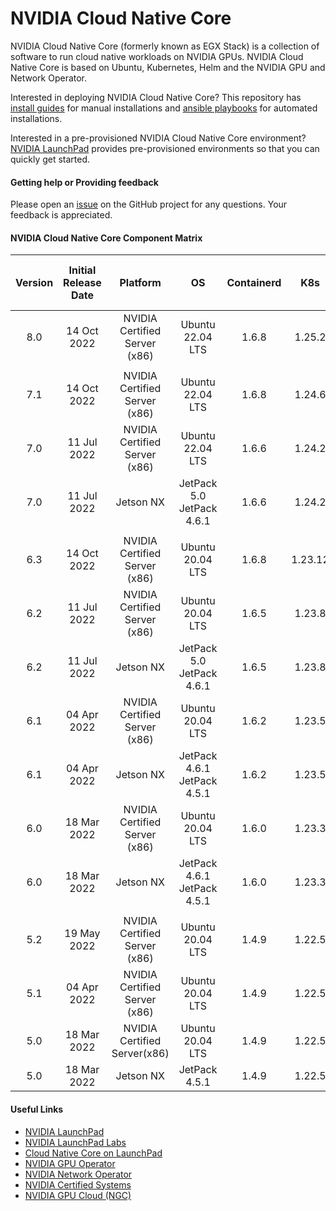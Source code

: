 # NVIDIA Cloud Native Core 

NVIDIA Cloud Native Core (formerly known as EGX Stack) is a collection of software to run cloud native workloads on NVIDIA GPUs. NVIDIA Cloud Native Core is based on Ubuntu, Kubernetes, Helm and the NVIDIA GPU and Network Operator.

Interested in deploying NVIDIA Cloud Native Core? This repository has [install guides](https://github.com/NVIDIA/cloud-native-core/tree/master/install-guides) for manual installations and [ansible playbooks](https://github.com/NVIDIA/cloud-native-core/tree/master/playbooks) for automated installations.

Interested in a pre-provisioned NVIDIA Cloud Native Core environment? [NVIDIA LaunchPad](https://www.nvidia.com/en-us/data-center/launchpad/) provides pre-provisioned environments so that you can quickly get started.

#### Getting help or Providing feedback

Please open an [issue](https://github.com/NVIDIA/cloud-native-core/issues) on the GitHub project for any questions. Your feedback is appreciated.


#### NVIDIA Cloud Native Core Component Matrix

| Version | Initial Release Date   | Platform              | OS    | Containerd | K8s    | Helm  | NVIDIA GPU Operator | NVIDIA Network Operator | NVIDIA Data Center Driver |
| :---:   |    :---:     | :---:                           | :---:  | :---:      | :---: | :---:        | :---:            | :---:      | :---: |
| 8.0     | 14 Oct 2022   | NVIDIA Certified Server (x86)  | Ubuntu 22.04 LTS            | 1.6.8 | 1.25.2 |  3.10.0 | 22.09       | 1.3.0            | 520.61.05  |
|         |                |                               |                             |            |       |       |                  |            |                  | 
| 7.1     | 14 Oct 2022   | NVIDIA Certified Server (x86)  | Ubuntu 22.04 LTS            | 1.6.8 | 1.24.6 |  3.10.0 | 22.09       | 1.3.0            | 520.61.05  | 
| 7.0     | 11 Jul 2022   | NVIDIA Certified Server (x86)  | Ubuntu 22.04 LTS            | 1.6.6 | 1.24.2 |  3.9.0 | 1.11.0       | 1.2.0            | 515.48.07   | 
| 7.0     | 11 Jul 2022   | Jetson NX                      | JetPack 5.0 JetPack 4.6.1   | 1.6.6 | 1.24.2 |  3.9.0 | N/A          | N/A              | N/A         |  
|         |                |                               |                             |            |       |       |                  |            |                  | 
| 6.3    | 14 Oct 2022   | NVIDIA Certified Server (x86)  | Ubuntu 20.04 LTS            | 1.6.8 | 1.23.12 | 3.10.0 | v22.09       | 1.3.0            | 520.61.05  |
| 6.2     | 11 Jul 2022   | NVIDIA Certified Server (x86)  | Ubuntu 20.04 LTS            | 1.6.5 | 1.23.8 | 3.8.2 | 1.11.0       | 1.2.0            | 515.48.07  | 
| 6.2     | 11 Jul 2022   | Jetson NX                      | JetPack 5.0 JetPack 4.6.1   | 1.6.5 | 1.23.8 | 3.8.2 | N/A         | N/A              | N/A         |  
| 6.1     | 04 Apr 2022   | NVIDIA Certified Server (x86)  | Ubuntu 20.04 LTS            | 1.6.2 | 1.23.5 | 3.8.1 | 1.10.1      | 1.1.0            | 510.47.03 | 
| 6.1     | 04 Apr 2022   | Jetson NX                      | JetPack 4.6.1 JetPack 4.5.1 | 1.6.2 | 1.23.5 | 3.8.1 | N/A         | N/A              | N/A         |    
| 6.0     | 18 Mar 2022   | NVIDIA Certified Server (x86)  | Ubuntu 20.04 LTS            | 1.6.0 | 1.23.3 | 3.8.0 | 1.9.1       | 1.1.0            | 510.47.03     |  
| 6.0     | 18 Mar 2022   | Jetson NX                      | JetPack 4.6.1 JetPack 4.5.1 | 1.6.0 | 1.23.3 | 3.8.0 | N/A         | N/A              | N/A         | 
|         |               |                                |        |            |       |                |                  |            |                 | 
| 5.2     | 19 May 2022   | NVIDIA Certified Server (x86)  | Ubuntu 20.04 LTS            | 1.4.9 |1.22.5  | 3.8.2 | 1.10.1       | 1.1.0            | 510.47.03 | 
| 5.1     | 04 Apr 2022   | NVIDIA Certified Server (x86)  | Ubuntu 20.04 LTS            | 1.4.9 | 1.22.5 | 3.6.3 | 1.10.1       | 1.1.0            | 470.103.01  | 
| 5.0     | 18 Mar 2022  | NVIDIA Certified Server(x86)    | Ubuntu 20.04 LTS            | 1.4.9 | 1.22.5 | 3.6.3  | 1.9.1        | 1.1.0            | 470.103.01 |  
| 5.0     | 18 Mar 2022   | Jetson NX                      | JetPack 4.5.1               | 1.4.9 |1.22.5  | 3.6.3 | N/A          | N/A              | N/A     |


#### Useful Links
- [NVIDIA LaunchPad](https://www.nvidia.com/en-us/data-center/launchpad/)
- [NVIDIA LaunchPad Labs](https://docs.nvidia.com/launchpad/index.html)
- [Cloud Native Core on LaunchPad](https://docs.nvidia.com/LaunchPad/developer-labs/overview.html)
- [NVIDIA GPU Operator](https://docs.nvidia.com/datacenter/cloud-native/gpu-operator/overview.html)
- [NVIDIA Network Operator](https://docs.nvidia.com/networking/display/COKAN10/Network+Operator)
- [NVIDIA Certified Systems](https://www.nvidia.com/en-us/data-center/products/certified-systems/)
- [NVIDIA GPU Cloud (NGC)](https://catalog.ngc.nvidia.com/)
